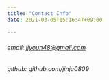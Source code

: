 ```yaml
---
title: "Contact Info"
date: 2021-03-05T15:16:47+09:00

---
```


###### email: jjyoun48@gmail.com

###### github: github.com/jinju0809

